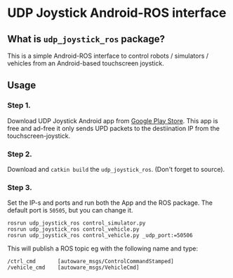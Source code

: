 # UDP Joystick Android-ROS interface 

## What is `udp_joystick_ros` package?
This is a simple Android-ROS interface to control robots / simulators / vehicles from an Android-based touchscreen joystick.
## Usage
### Step 1.
Download UDP Joystick Android app from [Google Play Store](https://play.google.com/store/apps/details?id=com.denods.udpjoystick&hl=en&gl=US). This app is free and ad-free it only sends UPD packets to the destiination IP from the touchscreen-joystick.
### Step 2.
Download and `catkin build` the `udp_joystick_ros`. (Don't forget to source).
### Step 3.
Set the IP-s and ports and run both the App and the ROS package. The default port is `50505`, but you can change it.
```
rosrun udp_joystick_ros control_simulator.py
rosrun udp_joystick_ros control_vehicle.py
rosrun udp_joystick_ros control_vehicle.py _udp_port:=50506
```
This will publish a ROS topic eg with the following name and type:
```
/ctrl_cmd       [autoware_msgs/ControlCommandStamped]
/vehicle_cmd    [autoware_msgs/VehicleCmd]
```
